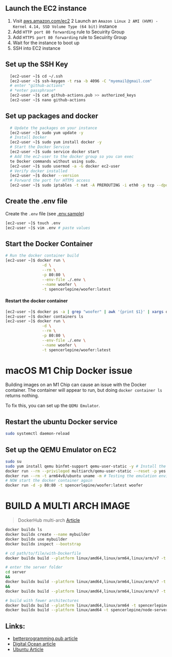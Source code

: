 ## Launch the EC2 instance

1.  Visit [aws.amazon.com/ec2](https://aws.amazon.com/ec2/)
    2 Launch an `Amazon Linux 2 AMI (HVM) - Kernel 4.14, SSD Volume Type (64 bit)` instance
2.  Add `HTTP port 80 forwarding` rule to Secuirity Group
3.  Add `HTTPS port 80 forwarding` rule to Secuirity Group
4.  Wait for the instance to boot up
5.  SSH into EC2 instance

## Set up the SSH Key

```sh
  [ec2-user ~]$ cd ~/.ssh
  [ec2-user ~]$ ssh-keygen -t rsa -b 4096 -C "myemail@gmail.com"
  # enter "github-actions"
  # *enter passphrase*
  [ec2-user ~]$ cat github-actions.pub >> authorized_keys
  [ec2-user ~]$ nano github-actions
```

## Set up packages and docker

```sh
  # Update the packages on your instance
  [ec2-user ~]$ sudo yum update -y
  # Install Docker
  [ec2-user ~]$ sudo yum install docker -y
  # Start the Docker Service
  [ec2-user ~]$ sudo service docker start
  # Add the ec2-user to the docker group so you can exec
  te Docker commands without using sudo.
  [ec2-user ~]$ sudo usermod -a -G docker ec2-user
  # Verify docker installed
  [ec2-user ~]$ docker --version
  # Forward the port for HTTPS access
  [ec2-user ~]$ sudo iptables -t nat -A PREROUTING -i eth0 -p tcp --dport 80 -j REDIRECT --to-port 3000
```

## Create the .env file

Create the `.env` file (see [.env.sample](../.env.sample))

```sh
[ec2-user ~]$ touch .env
[ec2-user ~]$ vim .env # paste values
```

## Start the Docker Container

```sh
# Run the docker container build
[ec2-user ~]$ docker run \
                -d \
                --rm \
                -p 80:80 \
                --env-file ./.env \
                --name woofer \
                -t spencerlepine/woofer:latest
```

#### Restart the docker container

```sh
[ec2-user ~]$ docker ps -a | grep "woofer" | awk '{print $1}' | xargs docker rm
[ec2-user ~]$ docker containers ls
[ec2-user ~]$ docker run \
                -d \
                --rm \
                -p 80:80 \
                --env-file ./.env \
                --name woofer \
                -t spencerlepine/woofer:latest
```

# macOS M1 Chip Docker issue

Building images on an M1 Chip can cause an issue with the Docker container. The container will appear to run, but doing `docker container ls` returns nothing.

To fix this, you can set up the `QEMU Emulator`.

## Restart the ubuntu Docker service

```sh
sudo systemctl daemon-reload
```

## Set up the QEMU Emulator on EC2

```sh
sudo su
sudo yum install qemu binfmt-support qemu-user-static -y # Install the qemu packages
docker run --rm --privileged multiarch/qemu-user-static --reset -p yes # This step will execute the registering scripts
docker run --rm -t arm64v8/ubuntu uname -m # Testing the emulation environment
# NOW start the docker container again
docker run -d -p 80:80 -t spencerlepine/woofer:latest woofer
```

# BUILD A MULTI ARCH IMAGE

> DockerHub multi-arch [Article](https://github.com/docker/docker.github.io/blob/2d8b420d3c49712ec4a7bcec1464278fa4c41936/docker-for-mac/multi-arch.md)

```sh
docker buildx ls
docker buildx create --name mybuilder
docker buildx use mybuilder
docker buildx inspect --bootstrap

# cd path/to/file/with-Dockerfile
docker buildx build --platform linux/amd64,linux/arm64,linux/arm/v7 -t spencerlepine/demo:latest --push .

# enter the server folder
cd server
&&
docker buildx build --platform linux/amd64,linux/arm64,linux/arm/v7 -t spencerlepine/sdc-nginx --push .
&&
docker buildx build --platform linux/amd64,linux/arm64,linux/arm/v7 -t spencerlepine/node-server --push .

# build with fewer architectures
docker buildx build --platform linux/amd64,linux/arm64 -t spencerlepine/node-server --push .
docker buildx build --platform linux/amd64 -t spencerlepine/node-server --push .
```

## Links:

- [betterprogramming.pub article](https://betterprogramming.pub/containerize-node-react-postgres-with-docker-on-aws-ca548595f01e)
- [Digital Ocean article](https://www.digitalocean.com/community/tutorials/how-to-install-and-use-docker-on-ubuntu-20-04)
- [Ubuntu Article](https://askubuntu.com/questions/938700/how-do-i-install-docker-on-ubuntu-16-04-lts)
